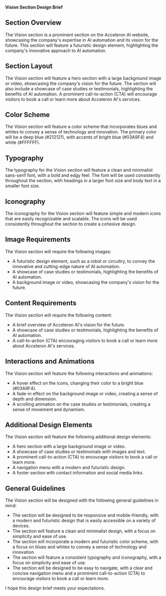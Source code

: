 **Vision Section Design Brief**

**Section Overview**
----------------

The Vision section is a prominent section on the Acceleron AI website, showcasing the company's expertise in AI automation and its vision for the future. This section will feature a futuristic design element, highlighting the company's innovative approach to AI automation.

**Section Layout**
----------------

The Vision section will feature a hero section with a large background image or video, showcasing the company's vision for the future. The section will also include a showcase of case studies or testimonials, highlighting the benefits of AI automation. A prominent call-to-action (CTA) will encourage visitors to book a call or learn more about Acceleron AI's services.

**Color Scheme**
----------------

The Vision section will feature a color scheme that incorporates blues and whites to convey a sense of technology and innovation. The primary color will be a deep blue (#212121), with accents of bright blue (#03A9F4) and white (#FFFFFF).

**Typography**
-------------

The typography for the Vision section will feature a clean and minimalist sans-serif font, with a bold and edgy feel. The font will be used consistently throughout the section, with headings in a larger font size and body text in a smaller font size.

**Iconography**
--------------

The iconography for the Vision section will feature simple and modern icons that are easily recognizable and scalable. The icons will be used consistently throughout the section to create a cohesive design.

**Image Requirements**
-------------------

The Vision section will require the following images:

* A futuristic design element, such as a robot or circuitry, to convey the innovative and cutting-edge nature of AI automation.
* A showcase of case studies or testimonials, highlighting the benefits of AI automation.
* A background image or video, showcasing the company's vision for the future.

**Content Requirements**
----------------------

The Vision section will require the following content:

* A brief overview of Acceleron AI's vision for the future.
* A showcase of case studies or testimonials, highlighting the benefits of AI automation.
* A call-to-action (CTA) encouraging visitors to book a call or learn more about Acceleron AI's services.

**Interactions and Animations**
-----------------------------

The Vision section will feature the following interactions and animations:

* A hover effect on the icons, changing their color to a bright blue (#03A9F4).
* A fade-in effect on the background image or video, creating a sense of depth and dimension.
* A scrolling animation on the case studies or testimonials, creating a sense of movement and dynamism.

**Additional Design Elements**
-----------------------------

The Vision section will feature the following additional design elements:

* A hero section with a large background image or video.
* A showcase of case studies or testimonials with images and text.
* A prominent call-to-action (CTA) to encourage visitors to book a call or learn more.
* A navigation menu with a modern and futuristic design.
* A footer section with contact information and social media links.

**General Guidelines**
----------------------

The Vision section will be designed with the following general guidelines in mind:

* The section will be designed to be responsive and mobile-friendly, with a modern and futuristic design that is easily accessible on a variety of devices.
* The section will feature a clean and minimalist design, with a focus on simplicity and ease of use.
* The section will incorporate a modern and futuristic color scheme, with a focus on blues and whites to convey a sense of technology and innovation.
* The section will feature a consistent typography and iconography, with a focus on simplicity and ease of use.
* The section will be designed to be easy to navigate, with a clear and concise navigation menu and a prominent call-to-action (CTA) to encourage visitors to book a call or learn more.

I hope this design brief meets your expectations.